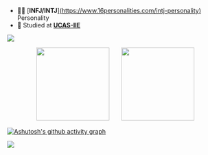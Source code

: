 - 👨‍🔬 [**INFJ/INTJ**][(https://www.16personalities.com/intj-personality)](https://www.16personalities.com/infj-personality) Personality
- 🏫 Studied at [**UCAS-IIE**](http://www.iie.ac.cn/)


![](https://raw.githubusercontent.com/jerry609/jerry609/main/dist/github-contribution-grid-snake.svg)
<div align="center">
<span>&emsp;&emsp;</span>
<img height="170px" src="https://github-readme-stats.vercel.app/api?username=jerry609" /><span>&emsp;&emsp;</span><img height="170px" src="https://github-readme-stats.vercel.app/api/top-langs/?username=jerry609&layout=compact&langs_count=8" />
<span>&emsp;&emsp;</span>
</div>

[![Ashutosh's github activity graph](https://github-readme-activity-graph.vercel.app/graph?username=jerry609&theme=github-light&bg_color=white&title_color=black&area_color=black&)](https://github.com/jerry609/github-readme-activity-graph)




![](https://raw.githubusercontent.com/jerry609/jerry609/main/dist/github-contribution-grid-snake.svg)
